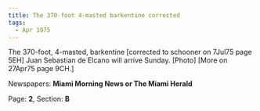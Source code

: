 ```yaml
---  
title: The 370-foot 4-masted barkentine corrected  
tags:  
  - Apr 1975  
---  
```

  
The 370-foot, 4-masted, barkentine [corrected to schooner on 7Jul75 page 5EH] Juan Sebastian de Elcano will arrive Sunday. [Photo] [More on 27Apr75 page 9CH.]  
  
Newspapers: **Miami Morning News or The Miami Herald**  
  
Page: **2**, Section: **B** 
